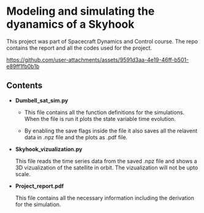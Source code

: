 # Modeling and simulating the dyanamics of a Skyhook

This project was part of Spacecraft Dynamics and Control course. The repo contains the report and all the codes used for the project.

https://github.com/user-attachments/assets/9591d3aa-4e19-46ff-b501-e89ff1fb0b1b


## Contents
- **Dumbell_sat_sim.py**

    + This file contains all the function definitions for the simulations. When the file is run it plots the state variable time evolution. 

    + By enabling the save flags inside the file it also saves all the relavent data in .npz file and the plots as .pdf file.

- **Skyhook_vizualization.py**

    This file reads the time series data from the saved .npz file and shows a 3D vizualization of the satellite in orbit. The vizualization will not be upto scale.

- **Project_report.pdf**

    This file contains all the necessary information including the derivation for the simulation.
